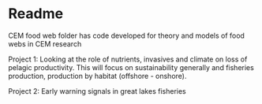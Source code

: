 # Readme

CEM food web folder has code developed for theory and models of food webs in CEM research 

Project 1: Looking at the role of nutrients, invasives and climate on loss of pelagic productivity. This will focus on sustainability generally and fisheries production, production by habitat (offshore - onshore).

Project 2: Early warning signals in great lakes fisheries


